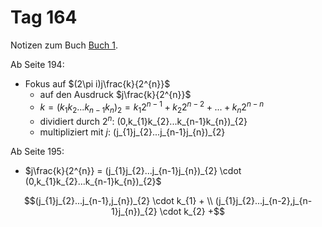 # Tag 164

Notizen zum Buch [Buch 1](../Buch1.md).

Ab Seite 194:
* Fokus auf $(2\pi i)j\frac{k}{2^{n}}$
  - auf den Ausdruck $j\frac{k}{2^{n}}$
  - $k = (k_{1}k_{2}...k_{n-1}k_{n})_{2} = k_{1}2^{n-1} + k_{2}2^{n-2} + ... + k_{n}2^{n-n}$
  - dividiert durch $2^{n}$: (0,k_{1}k_{2}...k_{n-1}k_{n})_{2}
  - multipliziert mit $j$: (j_{1}j_{2}...j_{n-1}j_{n})_{2}

Ab Seite 195:
* $j\frac{k}{2^{n}} = (j_{1}j_{2}...j_{n-1}j_{n})_{2} \cdot (0,k_{1}k_{2}...k_{n-1}k_{n})_{2}$
```math
(j_{1}j_{2}...j_{n-1},j_{n})_{2} \cdot k_{1} + \\
(j_{1}j_{2}...j_{n-2},j_{n-1}j_{n})_{2} \cdot k_{2} +
```

